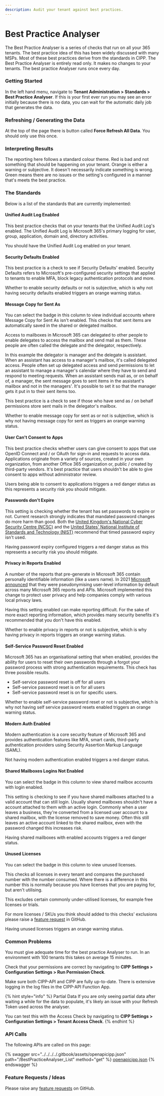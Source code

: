 ```yaml
---
description: Audit your tenant against best practices.
---
```


# Best Practice Analyser

The Best Practice Analyser is a series of checks that run on all your 365 tenants. The best practice idea of this has been widely discussed with many MSPs. Most of these best practices derive from the standards in CIPP. The Best Practice Analyser is entirely read only. It makes no changes to your tenants. The best practice Analyser runs once every day.

### Getting Started

In the left hand menu, navigate to **Tenant Administration > Standards > Best Practice Analyser**. If this is your first ever run you may see an error initially because there is no data, you can wait for the automatic daily job that generates the data.

### Refreshing / Generating the Data

At the top of the page there is button called **Force Refresh All Data**. You should only use this once.

### Interpreting Results

The reporting here follows a standard colour theme. Red is bad and not something that should be happening on your tenant. Orange is either a warning or subjective. It doesn't necessarily indicate something is wrong. Green means there are no issues or the setting's configured in a manner that's meets the best practice.

### The Standards

Below is a list of the standards that are currently implemented:

#### Unified Audit Log Enabled

This best practice checks that on your tenants that the Unified Audit Log's enabled. The Unified Audit Log is Microsoft 365's primary logging for user, group, application, domain and, directory activities.

You should have the Unified Audit Log enabled on your tenant.

#### Security Defaults Enabled

This best practice is a check to see if Security Defaults' enabled. Security Defaults refers to Microsoft's pre-configured security settings that applied to tenants to enable MFA, block legacy authentication protocols and more.

Whether to enable security defaults or not is subjective, which is why not having security defaults enabled triggers an orange warning status.

#### Message Copy for Sent As

You can select the badge in this column to view individual accounts where Message Copy for Sent As isn't enabled. This checks that sent items are automatically saved in the shared or delegated mailbox.

Access to mailboxes in Microsoft 365 can delegated to other people to enable delegates to access the mailbox and send mail as them. These people are often called the delegate and the delegator, respectively.

In this example the delegator is manager and the delegate is assistant. When an assistant has access to a manager's mailbox, it's called delegated access. People often set up delegated access and send permissions to let an assistant to manage a manager's calendar where they have to send and respond to meeting requests. When an assistant sends mail as, or on behalf of, a manager, the sent message goes to sent items in the assistant's mailbox and not in the managers'. It's possible to set it so that the manager gets it put in to their sent items too.

This best practice is a check to see if those who have send as / on behalf permissions store sent mails in the delegator's mailbox.

Whether to enable message copy for sent as or not is subjective, which is why not having message copy for sent as triggers an orange warning status.

#### User Can't Consent to Apps

This best practice checks whether users can give consent to apps that use OpenID Connect and / or OAuth for sign-in and requests to access data. Applications originate from a variety of sources, created in your own organization, from another Office 365 organization or, public / created by third-party vendors. It's best practice that users shouldn't be able to give consent to apps without administrator review.

Users being able to consent to applications triggers a red danger status as this represents a security risk you should mitigate.

#### Passwords don't Expire

This setting is checking whether the tenant has set passwords to expire or not. Current research strongly indicates that mandated password changes do more harm than good. Both the [United Kingdom's National Cyber Security Centre (NCSC)](https://www.ncsc.gov.uk/blog-post/problems-forcing-regular-password-expiry) and the [United States' National Institute of Standards and Technology (NIST)](https://nvlpubs.nist.gov/nistpubs/SpecialPublications/NIST.SP.800-63-3.pdf) recommend that timed password expiry isn't used.

Having password expiry configured triggers a red danger status as this represents a security risk you should mitigate.

#### Privacy in Reports Enabled

A number of the reports that pre-generate in Microsoft 365 contain personally identifiable information (like a users name). In 2021 [Microsoft announced](https://techcommunity.microsoft.com/t5/microsoft-365-blog/privacy-changes-to-microsoft-365-usage-analytics/ba-p/2694137) that they were pseudonymising user-level information by default across many Microsoft 365 reports and APIs. Microsoft implemented this change to protect user privacy and help companies comply with various local privacy laws.

Having this setting enabled can make reporting difficult. For the sake of more exact reporting information, which provides many security benefits it's recommended that you don't have this enabled.

Whether to enable privacy in reports or not is subjective, which is why having privacy in reports triggers an orange warning status.

#### Self-Service Password Reset Enabled

Microsoft 365 has an organisational setting that when enabled, provides the ability for users to reset their own passwords through a forgot your password process with strong authentication requirements. This check has three possible results.

* Self-service password reset is off for all users
* Self-service password reset is on for all users
* Self-service password reset is on for specific users.

Whether to enable self-service password reset or not is subjective, which is why not having self service password resets enabled triggers an orange warning status.

#### Modern Auth Enabled

Modern authentication is a core security feature of Microsoft 365 and provides authentication features like MFA, smart cards, third-party authentication providers using Security Assertion Markup Language (SAML).

Not having modern authentication enabled triggers a red danger status.

#### Shared Mailboxes Logins Not Enabled

You can select the badge in this column to view shared mailbox accounts with login enabled.

This setting is checking to see if you have shared mailboxes attached to a valid account that can still login. Usually shared mailboxes shouldn't have a account attached to them with an active login. Commonly when a user leaves a business, they're converted from a licensed user account to a shared mailbox, with the license removed to save money. Often this still leaves an active account linked to the shared mailbox, even with the password changed this increases risk.

Having shared mailboxes with enabled accounts triggers a red danger status.

#### Unused Licenses

You can select the badge in this column to view unused licenses.

This checks all licenses in every tenant and compares the purchased number with the number consumed. Where there is a difference in this number this is normally because you have licenses that you are paying for, but aren't utilising.

This excludes certain commonly under-utilised licenses, for example free licenses or trials.

For more licenses / SKUs you think should added to this checks' exclusions please raise a [feature request](https://github.com/KelvinTegelaar/CIPP/issues/new?assignees=\&labels=\&template=feature\_request.md\&title=FEATURE+REQUEST%3A+) in GitHub.

Having unused licenses triggers an orange warning status.

### Common Problems

You must give adequate time for the best practice Analyser to run. In an environment with 100 tenants this takes on average 15 minutes.

Check that your permissions are correct by navigating to **CIPP Settings > Configuration Settings > Run Permission Check**.

Make sure both CIPP-API and CIPP are fully up-to-date. There is extensive logging in the log files in the CIPP-API Function App.

{% hint style="info" %}
Partial Data If you are only seeing partial data after waiting a while for the data to populate, it's likely an issue with your Refresh Token used across the analyser.

You can test this with the Access Check by navigating to **CIPP Settings > Configuration Settings > Tenant Access Check**.
{% endhint %}

### API Calls

The following APIs are called on this page:

{% swagger src="../../../../.gitbook/assets/openapicipp.json" path="/BestPracticeAnalyser_List" method="get" %}
[openapicipp.json](../../../../.gitbook/assets/openapicipp.json)
{% endswagger %}

### Feature Requests / Ideas

Please raise any [feature requests](https://github.com/KelvinTegelaar/CIPP/issues/new?assignees=\&labels=\&template=feature\_request.md\&title=FEATURE+REQUEST%3A+) on GitHub.
